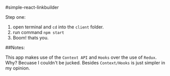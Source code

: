 #simple-react-linkbuilder

Step one:

1) open terminal and ```cd``` into the ```client``` folder.
2) run command ```npm start```
3) Boom! thats you. 


##Notes:

This app makes use of the ```Context API``` and ```Hooks``` over the use of ```Redux```. Why? Becuase I couldn't be jucked. Besides ```Context/Hooks``` is just simpler in my opinion. 



